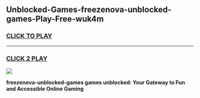 
## Unblocked-Games-freezenova-unblocked-games-Play-Free-wuk4m
<h3>
<a href="https://premium76.site?title=freezenova-unblocked-games&ref=10A">CLICK TO PLAY</a></h3>
<hr>

<h3>
<a href="https://premium76.site?title=freezenova-unblocked-games&ref=10A">CLICK 2 PLAY</a>
  
</h3>

<a href="https://premium76.site?title=freezenova-unblocked-games&ref=10A"><img src="https://clearcache.store/games.png"></a>


**freezenova-unblocked-games games unblocked: Your Gateway to Fun and Accessible Online Gaming**
